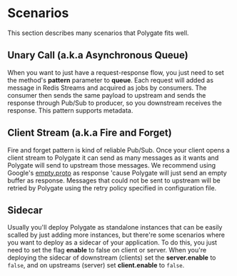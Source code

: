 # Scenarios

This section describes many scenarios that Polygate fits well.

## Unary Call (a.k.a Asynchronous Queue)

When you want to just have a request-response flow, you just need to set the method's **pattern** parameter to **queue**. Each request will added as message in Redis Streams and acquired as jobs by consumers. The consumer then sends the same payload to upstream and sends the response through Pub/Sub to producer, so you downstream receives the response. This pattern supports metadata.

## Client Stream (a.k.a Fire and Forget)

Fire and forget pattern is kind of reliable Pub/Sub. Once your client opens a client stream to Polygate it can send as many messages as it wants and Polygate will send to upstream those messages. We recommend using Google's [empty.proto](https://github.com/protocolbuffers/protobuf/blob/master/src/google/protobuf/empty.proto) as response 'cause Polygate will just send an empty buffer as response. Messages that could not be sent to upstream will be retried by Polygate using the retry policy specified in configuration file.

<!-- ## Shadow Consumer (a.k.a Exactly Once Processing -->

## Sidecar

Usually you'll deploy Polygate as standalone instances that can be easily scalled by just adding more instances, but there're some scenarios where you want to deploy as a sidecar of your application. To do this, you just need to set the flag **enable** to false on client or server. When you're deploying the sidecar of downstream (clients) set the **server.enable** to `false`, and on upstreams (server) set **client.enable** to `false`.